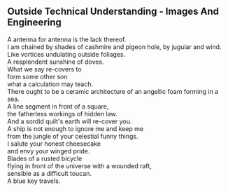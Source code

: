 Outside Technical Understanding - Images And Engineering
--------------------------------------------------------
A antenna for antenna is the lack thereof.  
I am chained by shades of cashmire and pigeon hole, by jugular and wind.  
Like vortices undulating outside foliages.  
A resplendent sunshine of doves.  
What we say re-covers to  
form some other son  
what a calculation may teach.  
There ought to be a ceramic architecture of an angellic foam forming in a sea.  
A line segment in front of a square,  
the fatherless workings of hidden law.  
And a sordid quilt's earth will re-cover you.  
A ship is not enough to ignore me and keep me  
from the jungle of your celestial funny things.  
I salute your honest cheesecake  
and envy your winged pride.  
Blades of a rusted bicycle  
flying in front of the universe with a wounded raft,  
sensible as a difficult toucan.  
A blue key travels.  
